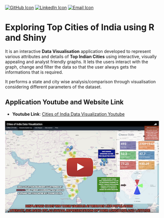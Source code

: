 
[![GitHub Icon](https://cdn4.iconfinder.com/data/icons/ionicons/512/icon-social-github-32.png)](https://github.com/Anubhavj02) [![LinkedIn Icon](https://cdn3.iconfinder.com/data/icons/free-social-icons/67/linkedin_circle_color-32.png)](https://www.linkedin.com/in/anubhav-jain02/) [![Email Icon](https://cdn4.iconfinder.com/data/icons/miu-flat-social/60/mail-32.png)](mailto:jainan@tcd.ie)
# Exploring Top Cities of India using R and Shiny
It is an interactive **Data Visualisation** application developed to represent various attributes and details of **Top Indian Cities** using interactive, visually appealing and analyst friendly graphs. It lets the users interact with the graph, change and filter the data so that the user always gets the informations that is required.

It performs a state and city wise analysis/comparison through visualisation considering different parameters of the dataset.

## Application Youtube and Website Link

 - **Youtube Link**: [Cities of India Data Visualization Youtube](https://www.youtube.com/watch?v=KuYK-U7wDWU)

<center><a href="https://www.youtube.com/watch?v=KuYK-U7wDWU"><img src="https://github.com/Anubhavj02/Data-Visualisation-with-R-and-Shiny-Cities-of-India/blob/master/images/screenshot2.png" align="left" height="300" width="700" ></a></center>
